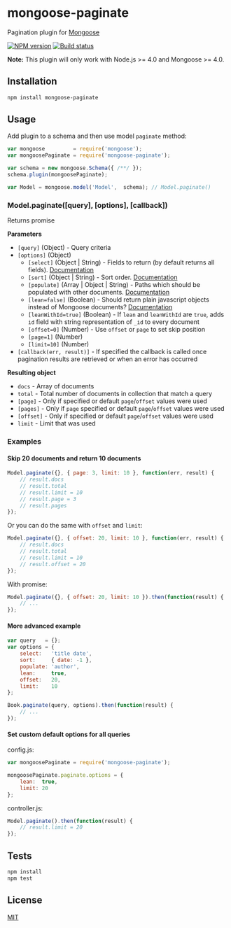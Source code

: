 # mongoose-paginate

Pagination plugin for [Mongoose](http://mongoosejs.com)

[![NPM version](https://img.shields.io/npm/v/mongoose-paginate.svg)](https://npmjs.org/package/mongoose-paginate)
[![Build status](https://travis-ci.org/Jokero/mongoose-paginate.svg?branch=feature%2Frefactoring)](https://travis-ci.org/Jokero/mongoose-paginate)

**Note:** This plugin will only work with Node.js >= 4.0 and Mongoose >= 4.0.

## Installation

```bash
npm install mongoose-paginate
```

## Usage

Add plugin to a schema and then use model `paginate` method:

```js
var mongoose         = require('mongoose');
var mongoosePaginate = require('mongoose-paginate');

var schema = new mongoose.Schema({ /**/ });
schema.plugin(mongoosePaginate);

var Model = mongoose.model('Model',  schema); // Model.paginate()
```

### Model.paginate([query], [options], [callback])

Returns promise

**Parameters**

* `[query]` (Object) - Query criteria
* `[options]` (Object)
  - `[select]` (Object | String) - Fields to return (by default returns all fields). [Documentation](http://mongoosejs.com/docs/api.html#query_Query-select) 
  - `[sort]` (Object | String) - Sort order. [Documentation](http://mongoosejs.com/docs/api.html#query_Query-sort) 
  - `[populate]` (Array | Object | String) - Paths which should be populated with other documents. [Documentation](http://mongoosejs.com/docs/api.html#query_Query-populate)
  - `[lean=false]` (Boolean) - Should return plain javascript objects instead of Mongoose documents?  [Documentation](http://mongoosejs.com/docs/api.html#query_Query-lean)
  - `[leanWithId=true]` (Boolean) - If `lean` and `leanWithId` are `true`, adds `id` field with string representation of `_id` to every document
  - `[offset=0]` (Number) - Use `offset` or `page` to set skip position
  - `[page=1]` (Number)
  - `[limit=10]` (Number)
* `[callback(err, result)]` - If specified the callback is called once pagination results are retrieved or when an error has occurred

**Resulting object**
* `docs` - Array of documents
* `total` - Total number of documents in collection that match a query
* `[page]` - Only if specified or default `page`/`offset` values were used 
* `[pages]` - Only if `page` specified or default `page`/`offset` values were used 
* `[offset]` - Only if specified or default `page`/`offset` values were used
* `limit` - Limit that was used

### Examples

#### Skip 20 documents and return 10 documents

```js
Model.paginate({}, { page: 3, limit: 10 }, function(err, result) {
    // result.docs
    // result.total
    // result.limit = 10
    // result.page = 3
    // result.pages
});
```

Or you can do the same with `offset` and `limit`:
```js
Model.paginate({}, { offset: 20, limit: 10 }, function(err, result) {
    // result.docs
    // result.total
    // result.limit = 10
    // result.offset = 20
});
```

With promise:
```js
Model.paginate({}, { offset: 20, limit: 10 }).then(function(result) {
    // ...
});
```

#### More advanced example

```js
var query   = {};
var options = {
    select:   'title date',
    sort:     { date: -1 },
    populate: 'author',
    lean:     true,
    offset:   20, 
    limit:    10
};

Book.paginate(query, options).then(function(result) {
    // ...
});
```

#### Set custom default options for all queries

config.js:
```js
var mongoosePaginate = require('mongoose-paginate');

mongoosePaginate.paginate.options = { 
    lean:  true,
    limit: 20
};
```

controller.js:
```js
Model.paginate().then(function(result) {
    // result.limit = 20
});
```

## Tests

```bash
npm install
npm test
```

## License

[MIT](LICENSE)
